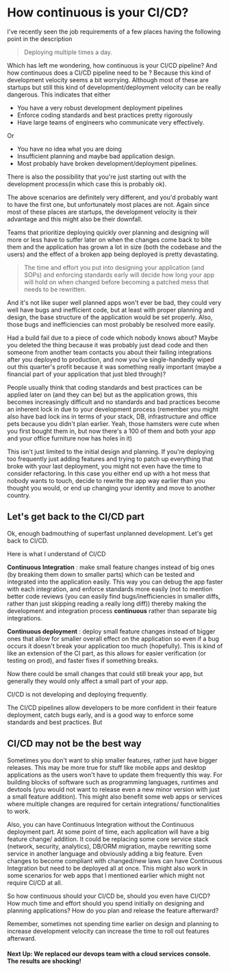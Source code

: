 # How continuous is your CI/CD?


I've recently seen the job requirements of a few places having the following point in the description

> Deploying multiple times a day.

Which has left me wondering, how continuous is your CI/CD pipeline? And how continuous does a CI/CD pipeline need to be ? Because this kind of development velocity seems a bit worrying.
Although most of these are startups but still this kind of development/deployment velocity can be really dangerous. This indicates that either

- You have a very robust development deployment pipelines
- Enforce coding standards and best practices pretty rigorously
- Have large teams of engineers who communicate very effectively.

Or

- You have no idea what you are doing
- Insufficient planning and maybe bad application design.
-  Most probably have broken development/deployment pipelines.

There is also the possibility that you're just starting out with the development process(in which case this is probably ok).

The above scenarios are definitely very different, and you'd probably want to have the first one, but unfortunately most places are not. Again since most of these places are startups, the development velocity is their advantage and this might also be their downfall.

Teams that prioritize deploying quickly over planning and designing will more or less have to suffer later on when the changes come back to bite them and the application has grown a lot in size (both the codebase and the users) and the effect of a broken app being deployed is pretty devastating.

> The time and effort you put into designing your application (and SOPs) and enforcing standards early will decide how long your app will hold on when changed before becoming a patched mess that needs to be rewritten.

And it's not like super well planned apps won't ever be bad, they could very well have bugs and inefficient code, but at least with proper planning and design, the base structure of the application would be set properly. Also, those bugs and inefficiencies can most probably be resolved more easily. 

Had a build fail due to a piece of code which nobody knows about? Maybe you deleted the thing because it was probably just dead code and then someone from another team contacts you about their failing integrations after you deployed to production, and now you've single-handedly wiped out this quarter's profit because it was something really important (maybe a financial part of your application that just bled through)?

People usually think that coding standards and best practices can be applied later on (and they can be) but as the application grows, this becomes increasingly difficult and no standards and bad practices become an inherent lock in due to your development process (remember you might also have bad lock ins in terms of your stack, DB, infrastructure and office pets because you didn't plan earlier. Yeah, those hamsters were cute when you first bought them in, but now there's a 100 of them and both your app and your office furniture now has holes in it)

This isn't just limited to the initial design and planning. If you're deploying too frequently just adding features and trying to patch up everything that broke with your last deployment, you might not even have the time to consider refactoring. In this case you either end up with a hot mess that nobody wants to touch, decide to rewrite the app way earlier than you thought you would, or end up changing your identity and move to another country.

## Let's get back to the CI/CD part

Ok, enough badmouthing of superfast unplanned development. Let's get back to CI/CD.

Here is what I understand of CI/CD

**Continuous Integration** : make small feature changes instead of big ones (by breaking them down to smaller parts) which can be tested and integrated into the application easily. This way you can debug the app faster with each integration, and enforce standards more easily (not to mention better code reviews (you can easily find bugs/inefficiencies in smaller diffs, rather than just skipping reading a really long diff)) thereby making the development and integration process **continuous** rather than separate big integrations.

**Continuous deployment** : deploy small feature changes instead of bigger ones that allow for smaller overall effect on the application so even if a bug occurs it doesn't break your application too much (hopefully). This is kind of like an extension of the CI part, as this allows for easier verification (or testing on prod), and faster fixes if something breaks.

Now there could be small changes that could still break your app, but generally they would only affect a small part of your app. 

CI/CD is not developing and deploying frequently.

The CI/CD pipelines allow developers to be more confident in their feature deployment, catch bugs early, and is a good way to enforce some standards and best practices. But

## CI/CD may not be the best way

Sometimes you don't want to ship smaller features, rather just have bigger releases. This may be more true for stuff like mobile apps and desktop applications as the users won't have to update them frequently this way. For building blocks of software such as programming languages, runtimes and devtools (you would not want to release even a new minor version with just a small feature addition). This might also benefit some web apps or services where multiple changes are required for certain integrations/ functionalities to work.

Also, you can have Continuous Integration without the Continuous deployment part. At some point of time, each application will have a big feature change/ addition. It could be replacing some core service stack (network, security, analytics), DB/ORM migration, maybe rewriting some service in another language and obviously adding a big feature. Even changes to become compliant with changed/new laws can have Continuous Integration but need to be deployed all at once. This might also work in some scenarios for web apps that I mentioned earlier which might not require CI/CD at all.

So how continuous should your CI/CD be, should you even have CI/CD? How much time and effort should you spend initially on designing and planning applications? How do you plan and release the feature afterward? 

Remember, sometimes not spending time earlier on design and planning to increase development velocity can increase the time to roll out features afterward.

#### Next Up: We replaced our devops team with a cloud services console. The results are shocking!

